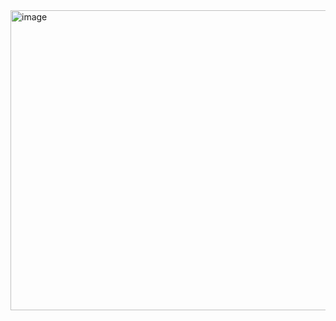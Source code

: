 <img width="1281" height="480" alt="image" src="https://github.com/user-attachments/assets/33a1791c-39c4-4e0f-8594-fd38c59abdad" />
